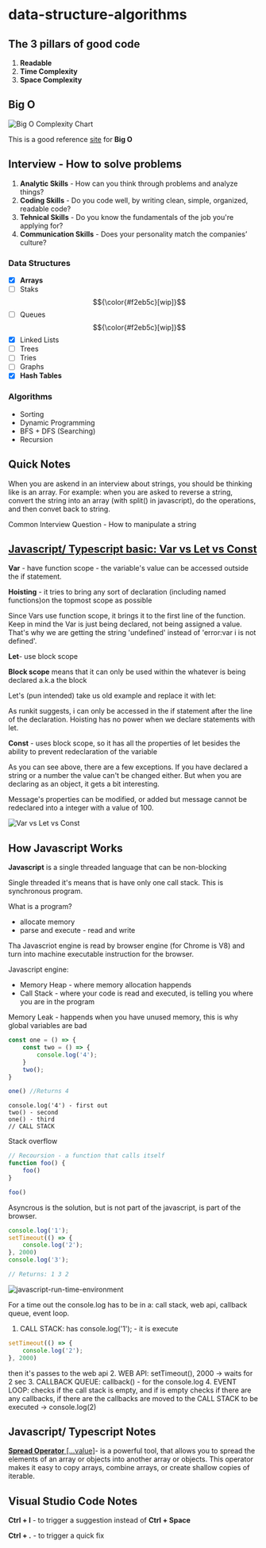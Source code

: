 # data-structure-algorithms

## The 3 pillars of good code
1. **Readable**
2. **Time Complexity**
3. **Space Complexity**

## Big O

![Big O Complexity Chart](./resources/big-o-complexity-chart.png)

This is a good reference [site](https://www.bigocheatsheet.com/) for **Big O**

## Interview - How to solve problems 

1. **Analytic Skills** - How can you think through problems and analyze things?
2. **Coding Skills** - Do you code well, by writing clean, simple, organized, readable code?
3. **Tehnical Skills** - Do you know the fundamentals of the job you're applying for?
4. **Communication Skills** - Does your personality match the companies’ culture?

### Data Structures 
- [x] **Arrays**
- [ ] Staks $${\color{#f2eb5c}[wip]}$$
- [ ] Queues $${\color{#f2eb5c}[wip]}$$
- [x] Linked Lists 
- [ ] Trees 
- [ ] Tries
- [ ] Graphs 
- [x] **Hash Tables**

### Algorithms 
- Sorting
- Dynamic Programming 
- BFS + DFS (Searching)
- Recursion
  
## Quick Notes

When you are askend in an interview about strings, you should be thinking like is an array. For example: when you are asked to reverse a string, convert the string into an array (with split() in javascript), do the operations, and then convet back to string.

Common Interview Question - How to manipulate a string 

## [Javascript/ Typescript basic: Var vs Let vs Const](https://dev.to/sethusenthil/var-vs-let-vs-const-1cgc)

**Var** - have function scope - the variable's value can be accessed outside the if statement.

**Hoisting** - it tries to bring any sort of declaration (including named functions)on the topmost scope as possible

Since Vars use function scope, it brings it to the first line of the function. Keep in mind the Var is just being declared, not being assigned a value. That's why we are getting the string 'undefined' instead of 'error:var i is not defined'. 

**Let**- use block scope

**Block scope** means that it can only be used within the whatever is being declared a.k.a the block

Let's (pun intended) take us old example and replace it with let:

As runkit suggests, i can only be accessed in the if statement after the line of the declaration. Hoisting has no power when we declare statements with let.

**Const** - uses block scope, so it has all the properties of let besides the ability to prevent redeclaration of the variable

As you can see above, there are a few exceptions. If you have declared a string or a number the value can't be changed either. But when you are declaring as an object, it gets a bit interesting.

Message's properties can be modified, or added but message cannot be redeclared into a integer with a value of 100.

![Var vs Let vs Const](./resources//var-let-const.png)

## How Javascript Works

**Javascript** is a single threaded language that can be non-blocking

Single threaded it's means that is have only one call stack. This is synchronous program.

What is a program? 
- allocate memory
- parse and execute - read and write

Tha Javascriot engine is read by browser engine (for Chrome is V8) and turn into machine executable instruction for the browser.

Javascript engine:
- Memory Heap - where memory allocation happends
- Call Stack - where your code is read and executed, is telling you where you are in the program

Memory Leak - happends when you have unused memory, this is why global variables are bad

```javascript
const one = () => {
    const two = () => {
        console.log('4');
    }
    two();
}

one() //Returns 4
```

```
console.log('4') - first out
two() - second
one() - third
// CALL STACK
```

Stack overflow
```javascript
// Recoursion - a function that calls itself
function foo() {
    foo()
}

foo()
```
Asyncrous is the solution, but is not part of the javascript, is part of the browser.
```javascript
console.log('1');
setTimeout(() => {
    console.log('2');
}, 2000)
console.log('3');

// Returns: 1 3 2
```
![javascript-run-time-environment](./resources//javascript-run-time-environment.png)


For a time out the console.log has to be in a: call stack, web api, callback queue, event loop.

1. CALL STACK: has 
console.log('1'); - it is execute
```javascript
setTimeout(() => {
    console.log('2');
}, 2000)
```
then it's passes to the web api
2. WEB API: setTimeout(), 2000 -> waits for 2 sec
3. CALLBACK QUEUE: callback() - for the console.log
4. EVENT LOOP: checks if the call stack is empty, and if is empty checks if there are any callbacks, if there are the callbacks are moved to the CALL STACK to be executed -> console.log(2)


## Javascript/ Typescript Notes

[**Spread Operator** [...value]](https://www.geeksforgeeks.org/how-to-use-spread-operator-in-typescript/)- is a powerful tool, that allows you to spread the elements of an array or objects into another array or objects. This operator makes it easy to copy arrays, combine arrays, or create shallow copies of iterable.

## Visual Studio Code Notes

**Ctrl + I** - to trigger a suggestion instead of **Ctrl + Space**

**Ctrl + .** - to trigger a quick fix 
